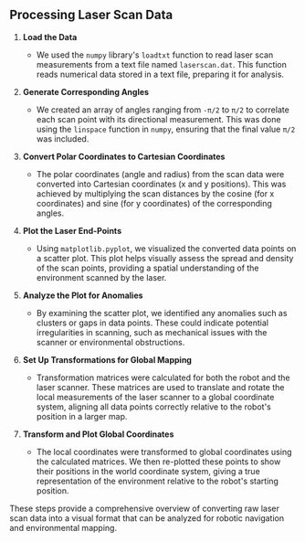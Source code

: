 ## Processing Laser Scan Data

1. **Load the Data**
   - We used the `numpy` library's `loadtxt` function to read laser scan measurements from a text file named `laserscan.dat`. This function reads numerical data stored in a text file, preparing it for analysis.

2. **Generate Corresponding Angles**
   - We created an array of angles ranging from `-π/2` to `π/2` to correlate each scan point with its directional measurement. This was done using the `linspace` function in `numpy`, ensuring that the final value `π/2` was included.

3. **Convert Polar Coordinates to Cartesian Coordinates**
   - The polar coordinates (angle and radius) from the scan data were converted into Cartesian coordinates (x and y positions). This was achieved by multiplying the scan distances by the cosine (for x coordinates) and sine (for y coordinates) of the corresponding angles.

4. **Plot the Laser End-Points**
   - Using `matplotlib.pyplot`, we visualized the converted data points on a scatter plot. This plot helps visually assess the spread and density of the scan points, providing a spatial understanding of the environment scanned by the laser.

5. **Analyze the Plot for Anomalies**
   - By examining the scatter plot, we identified any anomalies such as clusters or gaps in data points. These could indicate potential irregularities in scanning, such as mechanical issues with the scanner or environmental obstructions.

6. **Set Up Transformations for Global Mapping**
   - Transformation matrices were calculated for both the robot and the laser scanner. These matrices are used to translate and rotate the local measurements of the laser scanner to a global coordinate system, aligning all data points correctly relative to the robot's position in a larger map.

7. **Transform and Plot Global Coordinates**
   - The local coordinates were transformed to global coordinates using the calculated matrices. We then re-plotted these points to show their positions in the world coordinate system, giving a true representation of the environment relative to the robot's starting position.

These steps provide a comprehensive overview of converting raw laser scan data into a visual format that can be analyzed for robotic navigation and environmental mapping.
